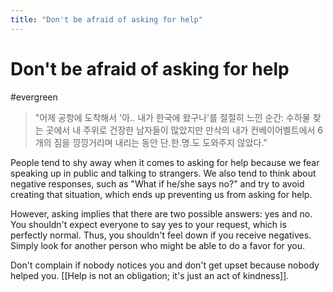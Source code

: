 ```yaml
---
title: "Don't be afraid of asking for help"
---
```


# Don't be afraid of asking for help
#evergreen

> "어제 공항에 도착해서 '아.. 내가 한국에 왔구나'를 절절히 느낀 순간: 수하물 찾는 곳에서 내 주위로 건장한 남자들이 많았지만 만삭의 내가 컨베이어벨트에서 6개의 짐을 낑낑거리며 내리는 동안 단.한.명.도 도와주지 않았다." 

People tend to shy away when it comes to asking for help because we fear speaking up in public and talking to strangers. We also tend to think about negative responses, such as "What if he/she says no?" and try to avoid creating that situation, which ends up preventing us from asking for help.

However, asking implies that there are two possible answers: yes and no. You shouldn't expect everyone to say yes to your request, which is perfectly normal. Thus, you shouldn't feel down if you receive negatives. Simply look for another person who might be able to do a favor for you.

Don't complain if nobody notices you and don't get upset because nobody helped you. [[Help is not an obligation; it's just an act of kindness]].